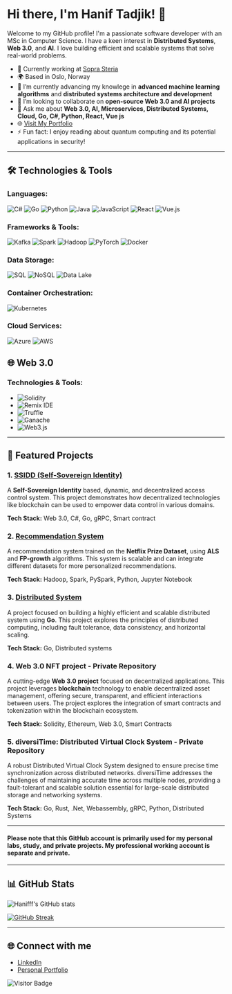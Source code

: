 # Hi there, I'm Hanif Tadjik! 👋

Welcome to my GitHub profile! I'm a passionate software developer with an MSc in Computer Science. I have a keen interest in **Distributed Systems**, **Web 3.0**, and **AI**. I love building efficient and scalable systems that solve real-world problems.

- 💼 Currently working at [Sopra Steria](https://www.soprasteria.com/)
- 🌍 Based in Oslo, Norway
- 🌱 I’m currently advancing my knowlege in **advanced machine learning algorithms** and **distributed systems architecture and development**
- 👯 I’m looking to collaborate on **open-source Web 3.0 and AI projects**
- 💬 Ask me about **Web 3.0, AI, Microservices, Distributed Systems, Cloud, Go, C#, Python, React, Vue js**
- 🌐 [Visit My Portfolio](https://haniftadjik.com)
- ⚡ Fun fact: I enjoy reading about quantum computing and its potential applications in security!

---

## 🛠️ Technologies & Tools

### Languages:

![C#](https://img.shields.io/badge/Language-C%23-purple)
![Go](https://img.shields.io/badge/Language-Go-blue)
![Python](https://img.shields.io/badge/Language-Python-blue)
![Java](https://img.shields.io/badge/Language-Java-red)
![JavaScript](https://img.shields.io/badge/Language-JavaScript-yellow)
![React](https://img.shields.io/badge/Language-React-blue)
![Vue.js](https://img.shields.io/badge/Framework-Vue.js-green)

### Frameworks & Tools:

![Kafka](https://img.shields.io/badge/Framework-Kafka-orange)
![Spark](https://img.shields.io/badge/Framework-Spark-lightblue)
![Hadoop](https://img.shields.io/badge/Framework-Hadoop-yellowgreen)
![PyTorch](https://img.shields.io/badge/Framework-PyTorch-orange)
![Docker](https://img.shields.io/badge/Tool-Docker-blue)

### Data Storage:

![SQL](https://img.shields.io/badge/Storage-SQL-blue)
![NoSQL](https://img.shields.io/badge/Storage-NoSQL-blue)
![Data Lake](https://img.shields.io/badge/Storage-Data%20Lake-blue)

### Container Orchestration:

![Kubernetes](https://img.shields.io/badge/Tool-Kubernetes-blue)

### Cloud Services:

![Azure](https://img.shields.io/badge/Cloud-Azure-blue)
![AWS](https://img.shields.io/badge/Cloud-AWS-orange)

## 🌐 Web 3.0

### Technologies & Tools:

- ![Solidity](https://img.shields.io/badge/Language-Solidity-orange)
- ![Remix IDE](https://img.shields.io/badge/Tool-Remix%20IDE-blue)
- ![Truffle](https://img.shields.io/badge/Tool-Truffle-brown)
- ![Ganache](https://img.shields.io/badge/Tool-Ganache-purple)
- ![Web3.js](https://img.shields.io/badge/Library-Web3.js-yellow)

---

## 🚀 Featured Projects

### 1. [SSIDD (Self-Sovereign Identity)](https://github.com/Hanifff/SSIDD)

A **Self-Sovereign Identity** based, dynamic, and decentralized access control system. This project demonstrates how decentralized technologies like blockchain can be used to empower data control in various domains.

**Tech Stack:** Web 3.0, C#, Go, gRPC, Smart contract

### 2. [Recommendation System](https://github.com/Hanifff/Recommendation-System)

A recommendation system trained on the **Netflix Prize Dataset**, using **ALS** and **FP-growth** algorithms. This system is scalable and can integrate different datasets for more personalized recommendations.

**Tech Stack:** Hadoop, Spark, PySpark, Python, Jupyter Notebook

### 3. [Distributed System](https://github.com/Hanifff/Distributed-System)

A project focused on building a highly efficient and scalable distributed system using **Go**. This project explores the principles of distributed computing, including fault tolerance, data consistency, and horizontal scaling.

**Tech Stack:** Go, Distributed systems

### 4. Web 3.0 NFT project - Private Repository

A cutting-edge **Web 3.0 project** focused on decentralized applications. This project leverages **blockchain** technology to enable decentralized asset management, offering secure, transparent, and efficient interactions between users. The project explores the integration of smart contracts and tokenization within the blockchain ecosystem.

**Tech Stack:** Solidity, Ethereum, Web 3.0, Smart Contracts

### 5. diversiTime: Distributed Virtual Clock System - Private Repository

A robust Distributed Virtual Clock System designed to ensure precise time synchronization across distributed networks. diversiTime addresses the challenges of maintaining accurate time across multiple nodes, providing a fault-tolerant and scalable solution essential for large-scale distributed storage and networking systems.

**Tech Stack:** Go, Rust, .Net, Webassembly, gRPC, Python, Distributed Systems

---

#### Please note that this GitHub account is primarily used for my personal labs, study, and private projects. My professional working account is separate and private.

---

## 📊 GitHub Stats

![Hanifff's GitHub stats](https://github-readme-stats.vercel.app/api?username=Hanifff&show_icons=true&theme=radical)

[![GitHub Streak](https://github-readme-streak-stats.herokuapp.com/?user=Hanifff)](https://git.io/streak-stats)

---

## 🌐 Connect with me

- [LinkedIn](https://www.linkedin.com/in/haniftadjik)
- [Personal Portfolio](https://haniftadjik.com)

![Visitor Badge](https://visitor-badge.laobi.icu/badge?page_id=Hanifff.Hanifff)
